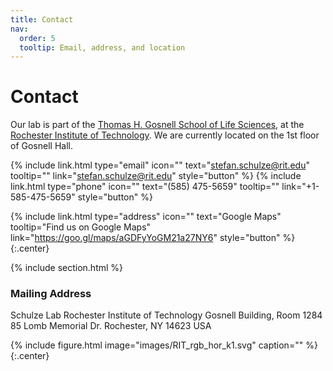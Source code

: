 ```yaml
---
title: Contact
nav:
  order: 5
  tooltip: Email, address, and location
---
```


# <i class="fas fa-envelope"></i>Contact

Our lab is part of the [Thomas H. Gosnell School of Life Sciences](https://www.rit.edu/science/thomas-h-gosnell-school-life-sciences), at the [Rochester Institute of Technology](https://www.rit.edu).
We are currently located on the 1st floor of Gosnell Hall.

{%
  include link.html
  type="email"
  icon=""
  text="stefan.schulze@rit.edu"
  tooltip=""
  link="stefan.schulze@rit.edu"
  style="button"
%}
{%
  include link.html
  type="phone"
  icon=""
  text="(585) 475-5659"
  tooltip=""
  link="+1-585-475-5659"
  style="button"
%}

{%
  include link.html
  type="address"
  icon=""
  text="Google Maps"
  tooltip="Find us on Google Maps"
  link="https://goo.gl/maps/aGDFyYoGM21a27NY6"
  style="button"
%}
{:.center}

{% include section.html %}

### <i class="fas fa-mail-bulk"></i>Mailing Address

Schulze Lab
Rochester Institute of Technology
Gosnell Building, Room 1284
85 Lomb Memorial Dr.
Rochester, NY 14623
USA

{%
  include figure.html
  image="images/RIT_rgb_hor_k1.svg"
  caption=""
%}
{:.center}
